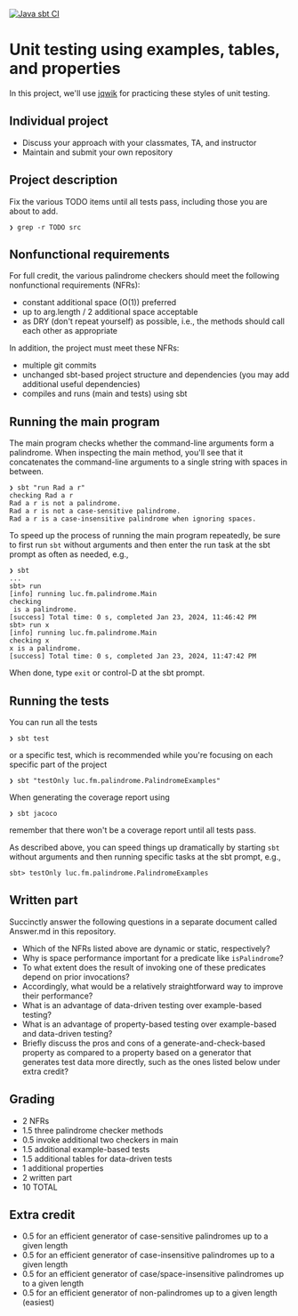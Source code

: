 [![Java sbt CI](https://github.com/lucformalmethodscourse/palindrome-jqwik-java-sbt/actions/workflows/java-sbt.yml/badge.svg)](https://github.com/lucformalmethodscourse/palindrome-jqwik-java-sbt/actions/workflows/java-sbt.yml)

# Unit testing using examples, tables, and properties

In this project, we'll use [jqwik](https://jqwik.net/) for practicing these styles of unit testing.


## Individual project

- Discuss your approach with your classmates, TA, and instructor
- Maintain and submit your own repository


## Project description

Fix the various TODO items until all tests pass, including those you are about to add.

    ❯ grep -r TODO src


## Nonfunctional requirements

For full credit, the various palindrome checkers should meet the following nonfunctional requirements (NFRs):

- constant additional space (O(1)) preferred 
- up to arg.length / 2 additional space acceptable
- as DRY (don't repeat yourself) as possible, i.e., the methods should call each other as appropriate

In addition, the project must meet these NFRs:

- multiple git commits
- unchanged sbt-based project structure and dependencies (you may add additional useful dependencies)
- compiles and runs (main and tests) using sbt


## Running the main program

The main program checks whether the command-line arguments form a palindrome. 
When inspecting the main method, you'll see that it concatenates the command-line arguments to a single string with spaces in between.

    ❯ sbt "run Rad a r"
    checking Rad a r
    Rad a r is not a palindrome.
    Rad a r is not a case-sensitive palindrome.
    Rad a r is a case-insensitive palindrome when ignoring spaces.

To speed up the process of running the main program repeatedly, be sure to first run `sbt` without arguments and then enter the run task at the sbt prompt as often as needed, e.g.,

    ❯ sbt
    ...
    sbt> run
    [info] running luc.fm.palindrome.Main
    checking 
     is a palindrome.
    [success] Total time: 0 s, completed Jan 23, 2024, 11:46:42 PM
    sbt> run x
    [info] running luc.fm.palindrome.Main
    checking x
    x is a palindrome.
    [success] Total time: 0 s, completed Jan 23, 2024, 11:47:42 PM

When done, type `exit` or control-D at the sbt prompt.


## Running the tests

You can run all the tests

    ❯ sbt test

or a specific test, which is recommended while you're focusing on each specific part of the project

    ❯ sbt "testOnly luc.fm.palindrome.PalindromeExamples"

When generating the coverage report using

    ❯ sbt jacoco

remember that there won't be a coverage report until all tests pass.

As described above, you can speed things up dramatically by starting `sbt` without arguments and then running specific tasks at the sbt prompt, e.g.,

    sbt> testOnly luc.fm.palindrome.PalindromeExamples


## Written part

Succinctly answer the following questions in a separate document called Answer.md in this repository.

- Which of the NFRs listed above are dynamic or static, respectively?
- Why is space performance important for a predicate like `isPalindrome`?
- To what extent does the result of invoking one of these predicates depend on prior invocations?
- Accordingly, what would be a relatively straightforward way to improve their performance?
- What is an advantage of data-driven testing over example-based testing?
- What is an advantage of property-based testing over example-based and data-driven testing?
- Briefly discuss the pros and cons of a generate-and-check-based property as compared to a property based on a generator that generates test data more directly, such as the ones listed below under extra credit?


## Grading

- 2 NFRs
- 1.5 three palindrome checker methods
- 0.5 invoke additional two checkers in main
- 1.5 additional example-based tests
- 1.5 additional tables for data-driven tests
- 1 additional properties
- 2 written part
- 10 TOTAL


## Extra credit

- 0.5 for an efficient generator of case-sensitive palindromes up to a given length
- 0.5 for an efficient generator of case-insensitive palindromes up to a given length
- 0.5 for an efficient generator of case/space-insensitive palindromes up to a given length
- 0.5 for an efficient generator of non-palindromes up to a given length (easiest)
